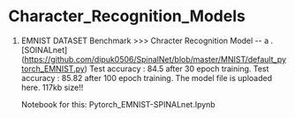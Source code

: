 # Character_Recognition_Models
1. EMNIST DATASET Benchmark >>> Chracter Recognition Model
   -- a . [SOINALnet] (https://github.com/dipuk0506/SpinalNet/blob/master/MNIST/default_pytorch_EMNIST.py)
   Test accuracy : 84.5 after 30 epoch training.
   Test accuracy : 85.82 after 100 epoch training. The model file is uploaded here. 117kb size!!
   
   Notebook for this: Pytorch_EMNIST-SPINALnet.Ipynb
   
